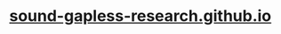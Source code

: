 # [sound-gapless-research.github.io](https://viktorvovk.github.io/sound-gapless-research.github.io/)
